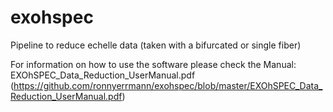 # exohspec
Pipeline to reduce echelle data (taken with a bifurcated or single fiber)

For information on how to use the software please check the Manual: EXOhSPEC_Data_Reduction_UserManual.pdf
(https://github.com/ronnyerrmann/exohspec/blob/master/EXOhSPEC_Data_Reduction_UserManual.pdf)
